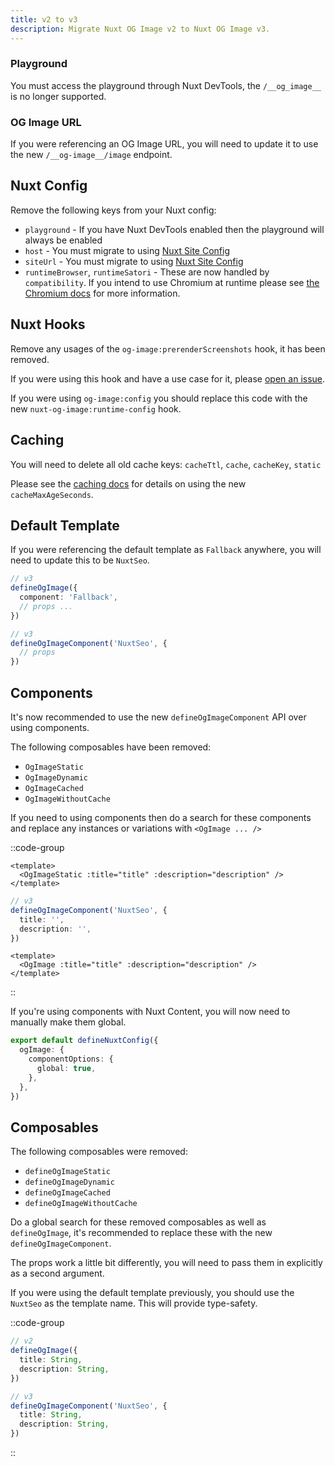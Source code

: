 ```yaml
---
title: v2 to v3
description: Migrate Nuxt OG Image v2 to Nuxt OG Image v3.
---
```


### Playground

You must access the playground through Nuxt DevTools, the `/__og_image__` is no longer supported.

### OG Image URL

If you were referencing an OG Image URL, you will need to update it to use the new `/__og-image__/image` endpoint.

## Nuxt Config

Remove the following keys from your Nuxt config:

- `playground` - If you have Nuxt DevTools enabled then the playground will always be enabled
- `host` - You must migrate to using [Nuxt Site Config](/site-config/guides/setting-site-config)
- `siteUrl` - You must migrate to using  [Nuxt Site Config](/site-config/guides/setting-site-config)
- `runtimeBrowser`, `runtimeSatori` - These are now handled by `compatibility`. If you intend to use Chromium at runtime please
see [the Chromium docs](/docs/og-image/guides/chromium) for more information.

## Nuxt Hooks

Remove any usages of the `og-image:prerenderScreenshots` hook, it has been removed.

If you were using this hook
and have a use case for it, please [open an issue](https://github.com/harlan-zw/nuxt-og-image/issues/new/choose).

If you were using `og-image:config` you should replace this code with the new `nuxt-og-image:runtime-config` hook.

## Caching

You will need to delete all old cache keys: `cacheTtl`, `cache`, `cacheKey`, `static`

Please see the [caching docs](/docs/og-image/guides/cache) for details on using the new `cacheMaxAgeSeconds`.

## Default Template

If you were referencing the default template as `Fallback` anywhere, you will need to update this to be `NuxtSeo`.

```ts [v2]
// v3
defineOgImage({
  component: 'Fallback',
  // props ...
})
```

```ts [v3]
// v3
defineOgImageComponent('NuxtSeo', {
  // props
})
```

## Components

It's now recommended to use the new `defineOgImageComponent` API over using components.

The following composables have been removed:

- `OgImageStatic`
- `OgImageDynamic`
- `OgImageCached`
- `OgImageWithoutCache`

If you need to using components then do a search for these components and replace any instances or variations with
`<OgImage ... />`

::code-group

```vue [v2]
<template>
  <OgImageStatic :title="title" :description="description" />
</template>
```

```ts [v3 - recommended]
// v3
defineOgImageComponent('NuxtSeo', {
  title: '',
  description: '',
})
```

```vue [v3 - components]
<template>
  <OgImage :title="title" :description="description" />
</template>
```

::

If you're using components with Nuxt Content, you will now need to manually make them global.

```ts
export default defineNuxtConfig({
  ogImage: {
    componentOptions: {
      global: true,
    },
  },
})
```

## Composables

The following composables were removed:

- `defineOgImageStatic`
- `defineOgImageDynamic`
- `defineOgImageCached`
- `defineOgImageWithoutCache`

Do a global search for these removed composables as well as `defineOgImage`, it's recommended to replace these with the new `defineOgImageComponent`.

The props work a little bit differently, you will need to pass them in explicitly as a second argument.

If you were using the default template previously, you should use the `NuxtSeo` as the template name. This will provide type-safety.

::code-group

```ts [v2]
// v2
defineOgImage({
  title: String,
  description: String,
})
```

```ts [v3]
// v3
defineOgImageComponent('NuxtSeo', {
  title: String,
  description: String,
})
```

::
